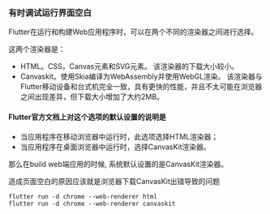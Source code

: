 ### 有时调试运行界面空白

Flutter在运行和构建Web应用程序时，可以在两个不同的渲染器之间进行选择。 

这两个渲染器是：

- HTML。CSS，Canvas元素和SVG元素。 该渲染器的下载大小较小。
- Canvaskit。使用Skia编译为WebAssembly并使用WebGL渲染。 该渲染器与Flutter移动设备和台式机完全一致，具有更快的性能，并且不太可能在浏览器之间出现差异，但下载大小增加了大约2MB。

#### Flutter官方文档上对这个选项的默认设置的说明是

- 当应用程序在移动浏览器中运行时，此选项选择HTML渲染器；
- 当应用程序在桌面浏览器中运行时，选择CanvasKit渲染器。

那么在build web端应用的时候, 系统默认设置的是CanvasKit渲染器。

造成页面空白的原因应该就是浏览器下载CanvasKit出错导致的问题



```
flutter run -d chrome --web-renderer html
flutter run -d chrome --web-renderer canvaskit
```

